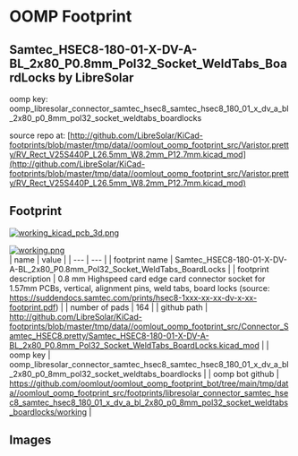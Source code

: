 # OOMP Footprint  
## Samtec_HSEC8-180-01-X-DV-A-BL_2x80_P0.8mm_Pol32_Socket_WeldTabs_BoardLocks  by LibreSolar  
  
oomp key: oomp_libresolar_connector_samtec_hsec8_samtec_hsec8_180_01_x_dv_a_bl_2x80_p0_8mm_pol32_socket_weldtabs_boardlocks  
  
source repo at: [http://github.com/LibreSolar/KiCad-footprints/blob/master/tmp/data//oomlout_oomp_footprint_src/Varistor.pretty/RV_Rect_V25S440P_L26.5mm_W8.2mm_P12.7mm.kicad_mod](http://github.com/LibreSolar/KiCad-footprints/blob/master/tmp/data//oomlout_oomp_footprint_src/Varistor.pretty/RV_Rect_V25S440P_L26.5mm_W8.2mm_P12.7mm.kicad_mod)  
## Footprint  
  
[![working_kicad_pcb_3d.png](working_kicad_pcb_3d_600.png)](working_kicad_pcb_3d.png)  
  
[![working.png](working_600.png)](working.png)  
| name | value | 
| --- | --- | 
| footprint name | Samtec_HSEC8-180-01-X-DV-A-BL_2x80_P0.8mm_Pol32_Socket_WeldTabs_BoardLocks | 
| footprint description | 0.8 mm Highspeed card edge card connector socket for 1.57mm PCBs, vertical, alignment pins, weld tabs, board locks (source: https://suddendocs.samtec.com/prints/hsec8-1xxx-xx-xx-dv-x-xx-footprint.pdf) | 
| number of pads | 164 | 
| github path | http://github.com/LibreSolar/KiCad-footprints/blob/master/tmp/data//oomlout_oomp_footprint_src/Connector_Samtec_HSEC8.pretty/Samtec_HSEC8-180-01-X-DV-A-BL_2x80_P0.8mm_Pol32_Socket_WeldTabs_BoardLocks.kicad_mod | 
| oomp key | oomp_libresolar_connector_samtec_hsec8_samtec_hsec8_180_01_x_dv_a_bl_2x80_p0_8mm_pol32_socket_weldtabs_boardlocks | 
| oomp bot github | https://github.com/oomlout/oomlout_oomp_footprint_bot/tree/main/tmp/data//oomlout_oomp_footprint_src/footprints/libresolar_connector_samtec_hsec8_samtec_hsec8_180_01_x_dv_a_bl_2x80_p0_8mm_pol32_socket_weldtabs_boardlocks/working | 
## Images  
